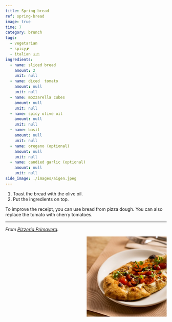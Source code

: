 ```yaml
---
title: Spring bread
ref: spring-bread
image: true
time: 7
category: brunch
tags:
  - vegetarian
  - spicy🌶️
  - italian 🇮🇹
ingredients:
  - name: sliced bread
    amount: 2
    unit: null
  - name: diced  tomato
    amount: null
    unit: null
  - name: mozzarella cubes
    amount: null
    unit: null
  - name: spicy olive oil
    amount: null
    unit: null
  - name: basil
    amount: null
    unit: null
  - name: oregano (optional)
    amount: null
    unit: null
  - name: candied garlic (optional)
    amount: null
    unit: null
side_image: ./images/aigen.jpeg
---
```


1. Toast the bread with the olive oil. 
2. Put the ingredients on top.

To improve the receipt, you can use bread from pizza dough. 
You can also replace the tomato with cherry tomatoes.

---

_From [Pizzeria Primavera](https://pizzeriaprimavera.es/)._

<img src="images/spring_bread.png" style="width:250px; float:right;"/>

